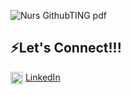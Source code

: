 
![Nurs GithubTING pdf](https://github.com/nurfateemah03/nurfateemah03/assets/83512271/de330f8a-8a0e-4f4a-bee8-48b98f4c9b89)

## ⚡Let's Connect!!!

<img align="center" src="https://cdn.jsdelivr.net/gh/devicons/devicon/icons/linkedin/linkedin-original.svg" alt="me in linkedin" height="auto" width="20"/> [LinkedIn](https://www.linkedin.com/in/nur-fateemah/) <br/><br/>

<!-- 
<br/>
<br/>
<br/>
<br/>
<br/>
<br/>
<br/>




